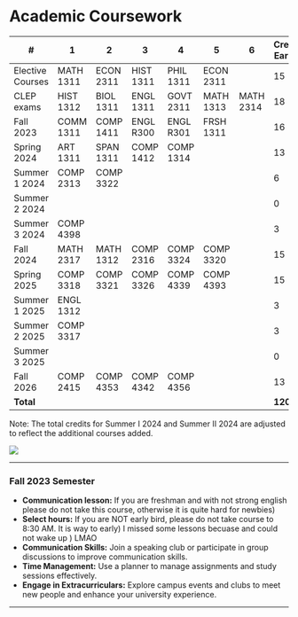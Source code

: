 # Academic Coursework

| # | 1 | 2 | 3 | 4 | 5 | 6 | Credits Earned |
|---|---|---|---|---|---|---|----------------|
| Elective Courses | MATH 1311 | ECON 2311 | HIST 1311 | PHIL 1311 | ECON 2311 | | 15 |
| CLEP exams | HIST 1312 | BIOL 1311 | ENGL 1311 | GOVT 2311 | MATH 1313 | MATH 2314 | 18 |
| Fall 2023 | COMM 1311 | COMP 1411 | ENGL R300 | ENGL R301 | FRSH 1311 | | 16 |
| Spring 2024 | ART 1311 | SPAN 1311 | COMP 1412 | COMP 1314 | | | 13 |
| Summer 1 2024 | COMP 2313 | COMP 3322 | | | | | 6 |
| Summer 2 2024 | | | | | | | 0 |
| Summer 3 2024 | COMP 4398 | | | | | | 3 |
| Fall 2024 | MATH 2317 | MATH 1312 | COMP 2316 | COMP 3324 | COMP 3320 | | 15 |
| Spring 2025 | COMP 3318 | COMP 3321 | COMP 3326 | COMP 4339 | COMP 4393 | | 15 |
| Summer 1 2025 | ENGL 1312 | | | | | | 3 |
| Summer 2 2025 | COMP 3317 | | | | | | 3 |
| Summer 3 2025 | | | | | | | 0 |
| Fall 2026 | COMP 2415 | COMP 4353 | COMP 4342 | COMP 4356 | | | 13 |
| **Total** | | | | | | | **120** |



Note: The total credits for Summer I 2024 and Summer II 2024 are adjusted to reflect the additional courses added.


<img src="https://picsum.photos/500/500"/>
 
---

### Fall 2023 Semester
- **Communication lesson:** If you are freshman and with not strong english please do not take this course, otherwise it is quite hard for newbies)
- **Select hours:** If you are NOT early bird, please do not take course to 8:30 AM. It is way to early) I missed some lessons becuase and could not wake up ) LMAO
- **Communication Skills:** Join a speaking club or participate in group discussions to improve communication skills.
- **Time Management:** Use a planner to manage assignments and study sessions effectively.
- **Engage in Extracurriculars:** Explore campus events and clubs to meet new people and enhance your university experience.

---

